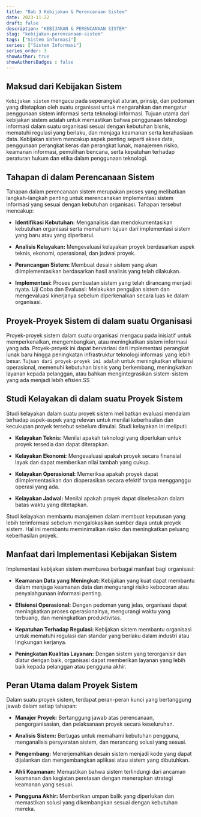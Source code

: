 ```yaml
---
title: "Bab 3 Kebijakan & Perencanaan Sistem"
date: 2023-11-22
draft: false
description: "KEBIJAKAN & PERENCANAAN SISTEM"
slug: "kebijakan-perencanaan-sistem"
tags: ["Sistem informasi"]
series: ["Sistem Informasi"]
series_order: 3
showAuthor: true
showAuthorsBadges : false
---
```


## Maksud dari Kebijakan Sistem

`Kebijakan sistem` mengacu pada seperangkat aturan, prinsip, dan pedoman yang ditetapkan oleh suatu organisasi untuk mengarahkan dan mengatur penggunaan sistem informasi serta teknologi informasi. Tujuan utama dari kebijakan sistem adalah untuk memastikan bahwa penggunaan teknologi informasi dalam suatu organisasi sesuai dengan kebutuhan bisnis, mematuhi regulasi yang berlaku, dan menjaga keamanan serta kerahasiaan data. Kebijakan sistem mencakup aspek penting seperti akses data, penggunaan perangkat keras dan perangkat lunak, manajemen risiko, keamanan informasi, pemulihan bencana, serta kepatuhan terhadap peraturan hukum dan etika dalam penggunaan teknologi.

## Tahapan di dalam Perencanaan Sistem
Tahapan dalam perencanaan sistem merupakan proses yang melibatkan langkah-langkah penting untuk merencanakan implementasi sistem informasi yang sesuai dengan kebutuhan organisasi. Tahapan tersebut mencakup:

+ **Identifikasi Kebutuhan:** Menganalisis dan mendokumentasikan kebutuhan organisasi serta memahami tujuan dari implementasi sistem yang baru atau yang diperbarui.

+ **Analisis Kelayakan:** Mengevaluasi kelayakan proyek berdasarkan aspek teknis, ekonomi, operasional, dan jadwal proyek.

+ **Perancangan Sistem:** Membuat desain sistem yang akan diimplementasikan berdasarkan hasil analisis yang telah dilakukan.

+ **Implementasi:** Proses pembuatan sistem yang telah dirancang menjadi nyata.
Uji Coba dan Evaluasi: Melakukan pengujian sistem dan mengevaluasi kinerjanya sebelum diperkenalkan secara luas ke dalam organisasi.

## Proyek-Proyek Sistem di dalam suatu Organisasi
Proyek-proyek sistem dalam suatu organisasi mengacu pada inisiatif untuk memperkenalkan, mengembangkan, atau meningkatkan sistem informasi yang ada. Proyek-proyek ini dapat bervariasi dari implementasi perangkat lunak baru hingga peningkatan infrastruktur teknologi informasi yang lebih besar. `Tujuan dari proyek-proyek ini adalah` untuk meningkatkan efisiensi operasional, memenuhi kebutuhan bisnis yang berkembang, meningkatkan layanan kepada pelanggan, atau bahkan mengintegrasikan sistem-sistem yang ada menjadi lebih efisien.SS
`
## Studi Kelayakan di dalam suatu Proyek Sistem
Studi kelayakan dalam suatu proyek sistem melibatkan evaluasi mendalam terhadap aspek-aspek yang relevan untuk menilai keberhasilan dan kecukupan proyek tersebut sebelum dimulai. Studi kelayakan ini meliputi:

+ **Kelayakan Teknis:** Menilai apakah teknologi yang diperlukan untuk proyek tersedia dan dapat diterapkan.

+ **Kelayakan Ekonomi:** Mengevaluasi apakah proyek secara finansial layak dan dapat memberikan nilai tambah yang cukup.

+ **Kelayakan Operasional:** Memeriksa apakah proyek dapat diimplementasikan dan dioperasikan secara efektif tanpa mengganggu operasi yang ada.

+ **Kelayakan Jadwal:** Menilai apakah proyek dapat diselesaikan dalam batas waktu yang ditetapkan.

Studi kelayakan membantu manajemen dalam membuat keputusan yang lebih terinformasi sebelum mengalokasikan sumber daya untuk proyek sistem. Hal ini membantu meminimalkan risiko dan meningkatkan peluang keberhasilan proyek.

## Manfaat dari Implementasi Kebijakan Sistem
Implementasi kebijakan sistem membawa berbagai manfaat bagi organisasi:

+ **Keamanan Data yang Meningkat:** Kebijakan yang kuat dapat membantu dalam menjaga keamanan data dan mengurangi risiko kebocoran atau penyalahgunaan informasi penting.

+ **Efisiensi Operasional:** Dengan pedoman yang jelas, organisasi dapat meningkatkan proses operasionalnya, mengurangi waktu yang terbuang, dan meningkatkan produktivitas.

+ **Kepatuhan Terhadap Regulasi:** Kebijakan sistem membantu organisasi untuk mematuhi regulasi dan standar yang berlaku dalam industri atau lingkungan kerjanya.

+ **Peningkatan Kualitas Layanan:** Dengan sistem yang terorganisir dan diatur dengan baik, organisasi dapat memberikan layanan yang lebih baik kepada pelanggan atau pengguna akhir.

## Peran Utama dalam Proyek Sistem
Dalam suatu proyek sistem, terdapat peran-peran kunci yang bertanggung jawab dalam setiap tahapan:

+ **Manajer Proyek:** Bertanggung jawab atas perencanaan, pengorganisasian, dan pelaksanaan proyek secara keseluruhan.

+ **Analisis Sistem:** Bertugas untuk memahami kebutuhan pengguna, menganalisis persyaratan sistem, dan merancang solusi yang sesuai.

+ **Pengembang:** Menerjemahkan desain sistem menjadi kode yang dapat dijalankan dan mengembangkan aplikasi atau sistem yang dibutuhkan.

+ **Ahli Keamanan:** Memastikan bahwa sistem terlindungi dari ancaman keamanan dan kegiatan peretasan dengan menerapkan strategi keamanan yang sesuai.

+ **Pengguna Akhir:** Memberikan umpan balik yang diperlukan dan memastikan solusi yang dikembangkan sesuai dengan kebutuhan mereka.